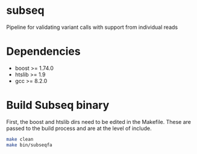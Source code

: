 # subseq
Pipeline for validating variant calls with support from individual reads 

# Dependencies
- boost >= 1.74.0
- htslib >= 1.9
- gcc >= 8.2.0

# Build Subseq binary
First, the boost and htslib dirs need to be edited in the Makefile. These are passed to the build process and are at the level of include.


```bash
make clean
make bin/subseqfa
```

